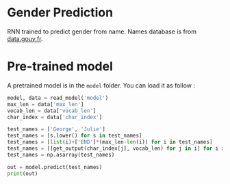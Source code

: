 # Gender Prediction

RNN trained to predict gender from name. Names database is from [data.gouv.fr](https://www.data.gouv.fr/fr/datasets/liste-des-prenoms-2004-a-2017/).

# Pre-trained model

A pretrained model is in the `model` folder. You can load it as follow :

```python
model, data = read_model('model')
max_len = data['max_len']
vocab_len = data['vocab_len']
char_index = data['char_index']

test_names = ['George', 'Julie']
test_names = [s.lower() for s in test_names]
test_names = [list(i)+['END']*(max_len-len(i)) for i in test_names]
test_names = [[get_output(char_index[j], vocab_len) for j in i] for i in test_names]
test_names = np.asarray(test_names)

out = model.predict(test_names)
print(out)
```
